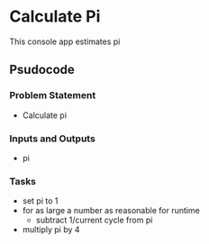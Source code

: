 # Calculate Pi

This console app estimates pi

## Psudocode

### Problem Statement
* Calculate pi

### Inputs and Outputs
* pi

### Tasks
* set pi to 1
* for as large a number as reasonable for runtime
  * subtract 1/current cycle from pi
* multiply pi by 4
